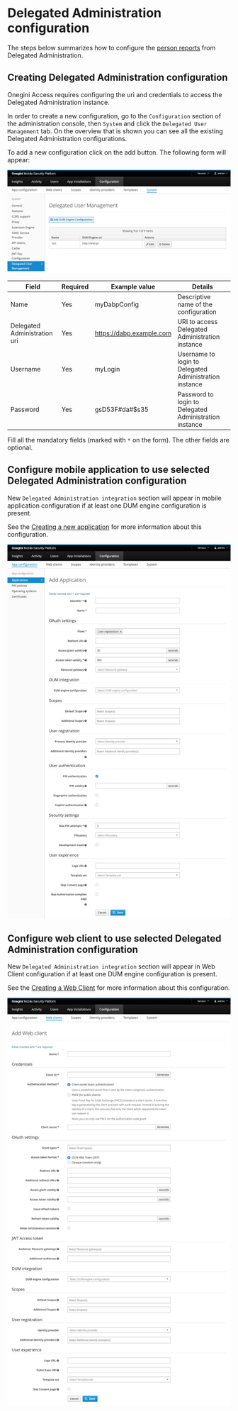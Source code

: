 # Delegated Administration configuration

The steps below summarizes how to configure the [person reports](../../../../dabp/guides/person-report.md) from Delegated Administration.

## Creating Delegated Administration configuration
Onegini Access requires configuring the uri and credentials to access the Delegated Administration instance.

In order to create a new configuration, go to the `Configuration` section of the administration console, then `System` and click the `Delegated User Management` tab.
On the overview that is shown you can see all the existing Delegated Administration configurations.

To add a new configuration click on the add button. The following form will appear:

![Delegated Administration configuration](img/dum-engine-configuration.png)

| Field                             | Required  | Example value                                                           | Details
|-----------------------------------|-----------|-------------------------------------------------------------------------|------------------------------------------------------------------------
| Name                              | Yes       | myDabpConfig                                                             | Descriptive name of the configuration
| Delegated Administration uri      | Yes       | https://dabp.example.com                                                 | URI to access Delegated Administration instance
| Username                          | Yes       | myLogin                                                                 | Username to login to Delegated Administration instance
| Password                          | Yes       | gsD53F#da#$s35                                                          | Password to login to Delegated Administration instance

Fill all the mandatory fields (marked with `*` on the form). The other fields are optional.

## Configure mobile application to use selected Delegated Administration configuration
New `Delegated Administration integration` section will appear in mobile application configuration if at least one DUM engine configuration is present.

See the [Creating a new application](../mobile-apps/app-configuration/app-configuration.md#creating-a-new-application)
 for more information about this configuration.

![Mobile application Delegated Administration configuration](img/app-dum-engine-configuration.png)

## Configure web client to use selected Delegated Administration configuration
New `Delegated Administration integration` section will appear in Web Client configuration if at least one DUM engine configuration is present.

See the [Creating a Web Client](../web-clients/web-client-configuration.md#creating-a-web-client) for more information about this configuration.

![Web client Delegated Administration configuration](img/web-client-dum-engine-configuration.png)

